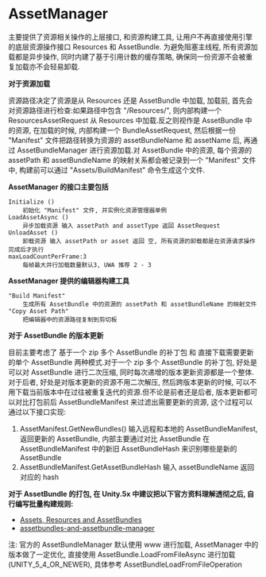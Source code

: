 # AssetManager #


主要提供了资源相关操作的上层接口, 和资源构建工具, 让用户不再直接使用引擎的底层资源操作接口 Resources 和 AssetBundle. 为避免阻塞主线程, 所有资源加载都是异步操作, 同时内建了基于引用计数的缓存策略, 确保同一份资源不会被重复加载亦不会轻易卸载.

**对于资源加载**

资源路径决定了资源是从 Resources 还是 AssetBundle 中加载, 加载前, 首先会对资源路径进行检查:如果路径中包含 "/Resources/", 则内部构建一个 ResourcesAssetRequest 从 Resources 中加载.反之则视作是 AssetBundle 中的资源, 在加载的时候, 内部构建一个 BundleAssetRequest, 然后根据一份 "Manifest" 文件把路径转换为资源的 assetBundleName 和 assetName 后, 再通过 AssetBundleManager 进行资源加载.对 AssetBundle 中的资源, 每个资源的 assetPath 和 assetBundleName 的映射关系都会被记录到一个 "Manifest" 文件中, 构建前可以通过 "Assets/BuildManifest" 命令生成这个文件.

**AssetManager 的接口主要包括**  

    Initialize ()
        初始化 "Manifest" 文件, 并实例化资源管理器单例
    LoadAssetAsync ()
        异步加载资源 输入 assetPath and assetType 返回 AssetRequest 
    UnloadAsset ()
        卸载资源 输入 assetPath or asset 返回 空, 所有资源的卸载都是在资源请求操作完成后才执行
    maxLoadCountPerFrame:3
        每帧最大并行加载数量默认3, UWA 推荐 2 - 3

**AssetManager 提供的编辑器构建工具**

    "Build Manifest"
        生成所有 AssetBundle 中的资源的 assetPath 和 assetBundleName 的映射文件
    "Copy Asset Path" 
        把编辑器中的资源路径复制到剪切板

**对于 AssetBundle 的版本更新** 

目前主要考虑了 基于一个 zip 多个 AssetBundle 的补丁包 和 直接下载需要更新的单个 AssetBundle 两种模式.对于一个 zip 多个 AssetBundle 的补丁包, 好处是可以对 AssetBundle 进行二次压缩, 同时每次递增的版本更新资源都是一个整体. 对于后者, 好处是对版本更新的资源不用二次解压, 然后跨版本更新的时候, 可以不用下载当前版本中在过往被重复迭代的资源.但不论是前者还是后者, 版本更新都可以对比打包前后 AssetBundleManifest 来过滤出需要更新的资源, 这个过程可以通过以下接口实现:

1. AssetManifest.GetNewBundles() 输入远程和本地的 AssetBundleManifest, 返回更新的 AssetBundle, 内部主要通过对比 AssetBundle 在 AssetBundleManifest 中的新旧 AssetBundleHash 来识别哪些是新的 AssetBundle 
1. AssetBundleManifest.GetAssetBundleHash 输入 assetBundleName 返回对应的 hash

**对于 AssetBundle 的打包, 在 Unity.5x 中建议把以下官方资料理解透彻之后, 自行编写批量构建规则:**

-  [Assets, Resources and AssetBundles](https://unity3d.com/cn/learn/tutorials/s/best-practices)
-  [assetbundles-and-assetbundle-manager](https://unity3d.com/cn/learn/tutorials/topics/scripting/assetbundles-and-assetbundle-manager)

注: 官方的 AssetBundleManager 默认使用 www 进行加载, AssetManager 中的版本做了一定优化, 直接使用 AssetBundle.LoadFromFileAsync 进行加载(UNITY_5_4_OR_NEWER), 具体参考 AssetBundleLoadFromFileOperation
